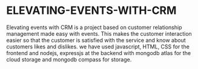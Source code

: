 # ELEVATING-EVENTS-WITH-CRM
Elevating events with CRM is a project based on customer relationship management made easy with events. This makes the customer interaction easier so that the customer is satisfied with the service and know about customers likes and dislikes. we have used javascript, HTML, CSS for the frontend and nodejs, expressjs at the backend with mongodb atlas for the cloud storage and mongodb compass for storage.  
